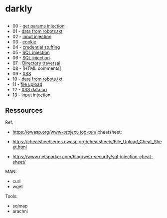 # darkly

##

 - 00 - [get params injection](https://owasp.org/www-project-top-ten/OWASP_Top_Ten_2017/Top_10-2017_A1-Injection)
 - 01 - [data from robots.txt](https://owasp.org/www-project-top-ten/OWASP_Top_Ten_2017/Top_10-2017_A6-Security_Misconfiguration)
 - 02 - [input injection](https://owasp.org/www-project-top-ten/OWASP_Top_Ten_2017/Top_10-2017_A1-Injection)
 - 03 - [cookie](https://owasp.org/www-project-top-ten/OWASP_Top_Ten_2017/Top_10-2017_A6-Security_Misconfiguration)
 - 04 - [credential stuffing](https://owasp.org/www-project-top-ten/OWASP_Top_Ten_2017/Top_10-2017_A2-Broken_Authentication)
 - 05 - [SQL injection](https://owasp.org/www-project-top-ten/OWASP_Top_Ten_2017/Top_10-2017_A1-Injection)
 - 06 - [SQL injection](https://owasp.org/www-project-top-ten/OWASP_Top_Ten_2017/Top_10-2017_A1-Injection)
 - 07 - [Directory traversal](https://owasp.org/www-community/attacks/Path_Traversal)
 - 08 - [HTML comments]
 - 09 - [XSS](https://owasp.org/www-project-top-ten/OWASP_Top_Ten_2017/Top_10-2017_A7-Cross-Site_Scripting_(XSS))
 - 10 - [data from robots.txt](https://owasp.org/www-project-top-ten/OWASP_Top_Ten_2017/Top_10-2017_A6-Security_Misconfiguration)
 - 11 - [file upload](https://owasp.org/www-community/vulnerabilities/Unrestricted_File_Upload)
 - 12 - [XSS data uri](https://www.paladion.net/blogs/bypass-xss-filters-using-data-uris)
 - 13 - [input injection](https://owasp.org/www-project-top-ten/OWASP_Top_Ten_2017/Top_10-2017_A1-Injection)

## Ressources

Ref:
  - https://owasp.org/www-project-top-ten/
cheatsheet:

  - https://cheatsheetseries.owasp.org/cheatsheets/File_Upload_Cheat_Sheet.html
  - https://www.netsparker.com/blog/web-security/sql-injection-cheat-sheet/
  
MAN:
  - curl
  - wget

Tools:
  - sqlmap
  - arachni
